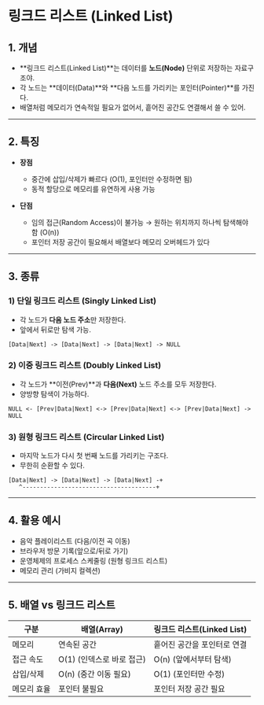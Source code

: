# 링크드 리스트 (Linked List)

## 1. 개념

* \*\*링크드 리스트(Linked List)\*\*는 데이터를 **노드(Node)** 단위로 저장하는 자료구조야.
* 각 노드는 \*\*데이터(Data)\*\*와 \*\*다음 노드를 가리키는 포인터(Pointer)\*\*를 가진다.
* 배열처럼 메모리가 연속적일 필요가 없어서, 흩어진 공간도 연결해서 쓸 수 있어.

---

## 2. 특징

* **장점**

  * 중간에 삽입/삭제가 빠르다 (O(1), 포인터만 수정하면 됨)
  * 동적 할당으로 메모리를 유연하게 사용 가능
* **단점**

  * 임의 접근(Random Access)이 불가능 → 원하는 위치까지 하나씩 탐색해야 함 (O(n))
  * 포인터 저장 공간이 필요해서 배열보다 메모리 오버헤드가 있다

---

## 3. 종류

### 1) 단일 링크드 리스트 (Singly Linked List)

* 각 노드가 **다음 노드 주소**만 저장한다.
* 앞에서 뒤로만 탐색 가능.

```
[Data|Next] -> [Data|Next] -> [Data|Next] -> NULL
```

### 2) 이중 링크드 리스트 (Doubly Linked List)

* 각 노드가 \*\*이전(Prev)\*\*과 **다음(Next)** 노드 주소를 모두 저장한다.
* 양방향 탐색이 가능하다.

```
NULL <- [Prev|Data|Next] <-> [Prev|Data|Next] <-> [Prev|Data|Next] -> NULL
```

### 3) 원형 링크드 리스트 (Circular Linked List)

* 마지막 노드가 다시 첫 번째 노드를 가리키는 구조다.
* 무한히 순환할 수 있다.

```
[Data|Next] -> [Data|Next] -> [Data|Next] -+
   ^--------------------------------------+
```

---

## 4. 활용 예시

* 음악 플레이리스트 (다음/이전 곡 이동)
* 브라우저 방문 기록(앞으로/뒤로 가기)
* 운영체제의 프로세스 스케줄링 (원형 링크드 리스트)
* 메모리 관리 (가비지 컬렉션)

---

## 5. 배열 vs 링크드 리스트

| 구분     | 배열(Array)         | 링크드 리스트(Linked List) |
| ------ | ----------------- | -------------------- |
| 메모리    | 연속된 공간            | 흩어진 공간을 포인터로 연결      |
| 접근 속도  | O(1) (인덱스로 바로 접근) | O(n) (앞에서부터 탐색)      |
| 삽입/삭제  | O(n) (중간 이동 필요)   | O(1) (포인터만 수정)       |
| 메모리 효율 | 포인터 불필요           | 포인터 저장 공간 필요         |
